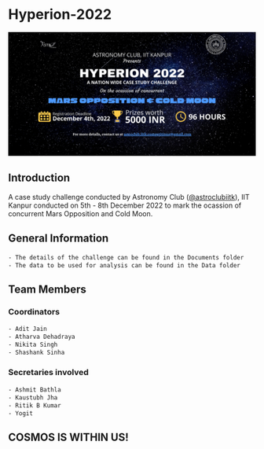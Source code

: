 # Hyperion-2022

![poster](./poster.jpg)

## Introduction

A case study challenge conducted by Astronomy Club (<a href="https://github.com/astroclubiitk">@astroclubiitk</a>), IIT Kanpur conducted on 5th - 8th December 2022 to mark the ocassion of concurrent Mars Opposition and Cold Moon.

## General Information

```
- The details of the challenge can be found in the Documents folder
- The data to be used for analysis can be found in the Data folder
```

## Team Members

### Coordinators
```
- Adit Jain
- Atharva Dehadraya
- Nikita Singh
- Shashank Sinha
```

### Secretaries involved
```
- Ashmit Bathla
- Kaustubh Jha
- Ritik B Kumar
- Yogit
```

## COSMOS IS WITHIN US!